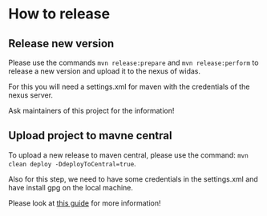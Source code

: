 # How to release

## Release new version
Please use the commands `mvn release:prepare` and `mvn release:perform` to release a new version and upload it to the nexus of widas.

For this you will need a settings.xml for maven with the credentials of the nexus server.  

Ask maintainers of this project for the information!

## Upload project to mavne central
To upload a new release to maven central, please use the command: `mvn clean deploy -DdeployToCentral=true`.

Also for this step, we need to have some credentials in the settings.xml and have install gpg on the local machine. 

Please look at [this guide](https://gitlab.widas.de/cidaas-public-devkits/cidaas-public-devkit-documentation/-/wikis/How-to-deploy-java-artifacts-to-maven-central-repository) for more information!
